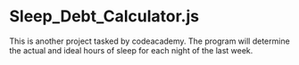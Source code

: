 # Sleep_Debt_Calculator.js
This is another project tasked by codeacademy. The program will determine the actual and ideal hours of sleep for each night of the last week.
